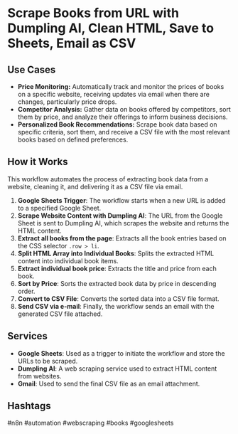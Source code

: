 # Scrape Books from URL with Dumpling AI, Clean HTML, Save to Sheets, Email as CSV

## Use Cases

- **Price Monitoring:** Automatically track and monitor the prices of books on a specific website, receiving updates via email when there are changes, particularly price drops.
- **Competitor Analysis:** Gather data on books offered by competitors, sort them by price, and analyze their offerings to inform business decisions.
- **Personalized Book Recommendations:** Scrape book data based on specific criteria, sort them, and receive a CSV file with the most relevant books based on defined preferences.

## How it Works

This workflow automates the process of extracting book data from a website, cleaning it, and delivering it as a CSV file via email.

1.  **Google Sheets Trigger**: The workflow starts when a new URL is added to a specified Google Sheet.
2.  **Scrape Website Content with Dumpling AI**: The URL from the Google Sheet is sent to Dumpling AI, which scrapes the website and returns the HTML content.
3.  **Extract all books from the page**: Extracts all the book entries based on the CSS selector `.row > li`.
4.  **Split HTML Array into Individual Books**: Splits the extracted HTML content into individual book items.
5.  **Extract individual book price**: Extracts the title and price from each book.
6.  **Sort by Price**: Sorts the extracted book data by price in descending order.
7.  **Convert to CSV File**: Converts the sorted data into a CSV file format.
8.  **Send CSV via e-mail**: Finally, the workflow sends an email with the generated CSV file attached.

## Services

-   **Google Sheets**: Used as a trigger to initiate the workflow and store the URLs to be scraped.
-   **Dumpling AI**: A web scraping service used to extract HTML content from websites.
-   **Gmail**: Used to send the final CSV file as an email attachment.

## Hashtags

#n8n #automation #webscraping #books #googlesheets
